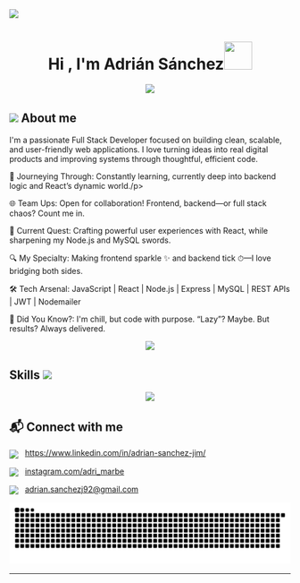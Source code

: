 
<img src="https://user-images.githubusercontent.com/73097560/115834477-dbab4500-a447-11eb-908a-139a6edaec5c.gif">
<h1 align="center">Hi , I'm Adrián Sánchez<img src="https://i.pinimg.com/originals/00/4b/17/004b173f6e3d6843df10114e087f30a8.gif" width="50" height="50" /></h1> 




<p align="center">
<img src="https://readme-typing-svg.herokuapp.com?font=Architects+Daughter&color=22EBF7&size=25&center=false&lines=Full+stack+web+developer...;Front+end+developer...;Back+end+developer...;Active+Open+Source+Contributor..."/>

</p>

## <picture><img src = "https://github.com/7oSkaaa/7oSkaaa/blob/main/Images/about_me.gif?raw=true" width = 50px></picture> About me

I'm a passionate Full Stack Developer focused on building clean, scalable, and user-friendly web applications. I love turning ideas into real digital products and improving systems through thoughtful, efficient code.

<p>🚀 Journeying Through: Constantly learning, currently deep into backend logic and React’s dynamic world./p>
<p>🌐 Team Ups: Open for collaboration! Frontend, backend—or full stack chaos? Count me in.</p>
<p>📘 Current Quest: Crafting powerful user experiences with React, while sharpening my Node.js and MySQL swords.</p>
<p>🔍 My Specialty: Making frontend sparkle ✨ and backend tick ⏱—I love bridging both sides.</p>
<p>🛠️ Tech Arsenal: JavaScript | React | Node.js | Express | MySQL | REST APIs | JWT | Nodemailer</p>
<p>🌟 Did You Know?: I'm chill, but code with purpose. “Lazy”? Maybe. But results? Always delivered.</p>

<p align="center">
<img src = "https://media0.giphy.com/media/KDDpcKigbfFpnejZs6/giphy.gif?cid=ecf05e47oy6f4zjs8g1qoiystc56cu7r9tb8a1fe76e05oty&rid=giphy.gif" width = 100px>

</p>



<h2>Skills <img src="https://media2.giphy.com/media/QssGEmpkyEOhBCb7e1/giphy.gif?cid=ecf05e47a0n3gi1bfqntqmob8g9aid1oyj2wr3ds3mg700bl&rid=giphy.gif" width="32px"></h2>

<p align="center">
  <a href="https://skillicons.dev">
    <img src="https://skillicons.dev/icons?i=git,bootstrap,css,sass,discord,express,figma,github,html,js,ts,mysql,nodejs,postman,react,vscode,vite,wordpress&perline=14" />
  </a>
</p>

<h2>📬 Connect with me</h2>

<p>
  <img src="https://cdn.jsdelivr.net/gh/devicons/devicon/icons/linkedin/linkedin-original.svg" width="20px" style="vertical-align:middle; margin-right: 8px;" />
  <a href="https://www.linkedin.com/in/adrian-sanchez-jim/" target="_blank">https://www.linkedin.com/in/adrian-sanchez-jim/</a>
</p>

<p>
  <img src="https://cdn-icons-png.flaticon.com/512/174/174855.png" width="20px" style="vertical-align:middle; margin-right: 8px;" />
  <a href="https://www.instagram.com/adri_marbe" target="_blank">instagram.com/adri_marbe</a>
</p>

<p>
  <img src="https://upload.wikimedia.org/wikipedia/commons/4/4e/Gmail_Icon.png" width="20px" style="vertical-align:middle; margin-right: 8px;" />
  <a href="mailto:adrian.sanchezj92@gmail.com">adrian.sanchezj92@gmail.com</a>
</p>

<p align = "center">
	<img src = "https://github.com/7oSkaaa/7oSkaaa/blob/output/github-contribution-grid-snake.svg?" alt = "Snake Game"/>
</p>















---








<!--
**Adrian-SJ92/Adrian-SJ92** is a ✨ _special_ ✨ repository because its `README.md` (this file) appears on your GitHub profile.

Here are some ideas to get you started:

- 🔭 I’m currently working on ...
- 🌱 I’m currently learning ...
- 👯 I’m looking to collaborate on ...
- 🤔 I’m looking for help with ...
- 💬 Ask me about ...
- 📫 How to reach me: ...
- 😄 Pronouns: ...
- ⚡ Fun fact: ...
-->
